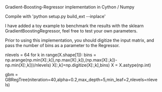 Gradient-Boosting-Regressor implementation in Cython / Numpy

Compile with 'python setup.py build_ext --inplace'

I have added a toy example to benchmark the results with the sklearn GradientBoostingRegressor, feel free to test your own parameters. 

Prior to using this implementation, you should digitize the input matrix, and pass the number of bins as a parameter to the Regressor. 

nlevels = 64
for k in range(X.shape[1]):
    bins = np.arange(np.min(X[:,k]),np.max(X[:,k]),(np.max(X[:,k])-np.min(X[:,k]))/nlevels)
    X[:,k]=np.digitize(X[:,k],bins)
X = X.astype(np.int)

gbm = GBRegTree(niteration=40,alpha=0.2,max_depth=5,min_leaf=2,nlevels=nlevels)
